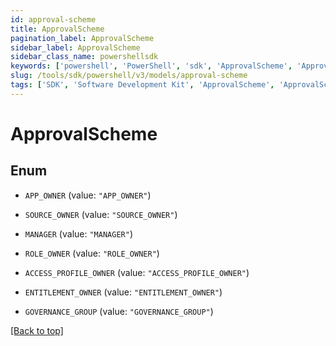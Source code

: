 ```yaml
---
id: approval-scheme
title: ApprovalScheme
pagination_label: ApprovalScheme
sidebar_label: ApprovalScheme
sidebar_class_name: powershellsdk
keywords: ['powershell', 'PowerShell', 'sdk', 'ApprovalScheme', 'ApprovalScheme'] 
slug: /tools/sdk/powershell/v3/models/approval-scheme
tags: ['SDK', 'Software Development Kit', 'ApprovalScheme', 'ApprovalScheme']
---
```



# ApprovalScheme

## Enum


* `APP_OWNER` (value: `"APP_OWNER"`)

* `SOURCE_OWNER` (value: `"SOURCE_OWNER"`)

* `MANAGER` (value: `"MANAGER"`)

* `ROLE_OWNER` (value: `"ROLE_OWNER"`)

* `ACCESS_PROFILE_OWNER` (value: `"ACCESS_PROFILE_OWNER"`)

* `ENTITLEMENT_OWNER` (value: `"ENTITLEMENT_OWNER"`)

* `GOVERNANCE_GROUP` (value: `"GOVERNANCE_GROUP"`)


[[Back to top]](#) 

